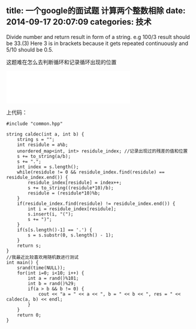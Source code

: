 title: 一个google的面试题 计算两个整数相除
date: 2014-09-17 20:07:09
categories: 技术
---

Divide number and return result in form of a string. e.g 100/3 result should be 33.(3) Here 3 is in brackets because it gets repeated continuously and 5/10 should be 0.5.

这题难在怎么去判断循环和记录循环出现的位置

<!--more-->

<iframe frameborder="no" border="0" marginwidth="0" marginheight="0" width=330 height=86 src="//music.163.com/outchain/player?type=2&id=32628933&auto=1&height=66"></iframe>

上代码：

```
#include "common.hpp"  
  
string caldec(int a, int b) {  
    string s = "";  
    int residule = a%b;   
    unordered_map<int, int> residule_index; //记录出现过的残差的值和位置  
    s += to_string(a/b);  
    s += ".";  
    int index = s.length();  
    while(residule != 0 && residule_index.find(residule) == residule_index.end()) {  
        residule_index[residule] = index++;  
        s += to_string((residule*10)/b);  
        residule = (residule*10)%b;  
    }  
    if(residule_index.find(residule) != residule_index.end()) {  
        int i = residule_index[residule];  
        s.insert(i, "(");  
        s += ")";  
    }  
    if(s[s.length()-1] == '.') {  
        s = s.substr(0, s.length() - 1);  
    }  
    return s;  
}  
//我最近比较喜欢用随机数进行测试  
int main() {  
    srand(time(NULL));  
    for(int i=0; i<10; i++) {  
        int a = rand()%101;  
        int b = rand()%29;  
        if(a > b && b != 0) {  
            cout << "a = " << a << ", b = " << b << ", res = " << caldec(a, b) << endl;  
        }  
    }  
    return 0;  
}  
```